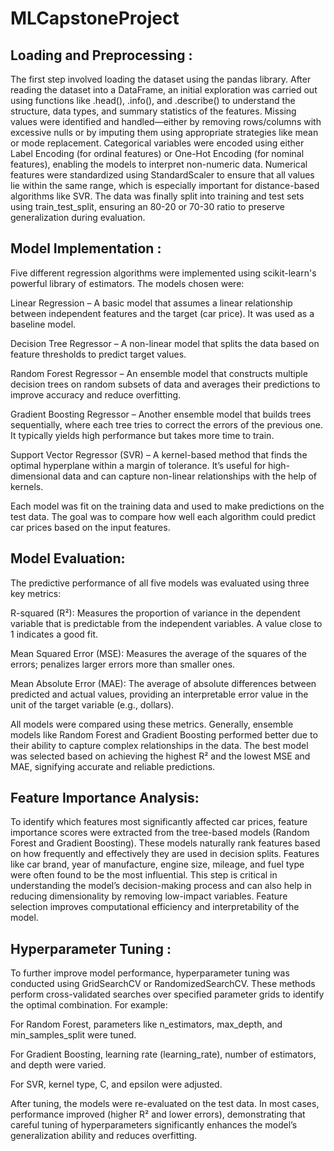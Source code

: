 # MLCapstoneProject

## Loading and Preprocessing :
The first step involved loading the dataset using the pandas library. After reading the dataset into a DataFrame, an initial exploration was carried out using functions like .head(), .info(), and .describe() to understand the structure, data types, and summary statistics of the features. Missing values were identified and handled—either by removing rows/columns with excessive nulls or by imputing them using appropriate strategies like mean or mode replacement. Categorical variables were encoded using either Label Encoding (for ordinal features) or One-Hot Encoding (for nominal features), enabling the models to interpret non-numeric data. Numerical features were standardized using StandardScaler to ensure that all values lie within the same range, which is especially important for distance-based algorithms like SVR. The data was finally split into training and test sets using train_test_split, ensuring an 80-20 or 70-30 ratio to preserve generalization during evaluation.

## Model Implementation :
Five different regression algorithms were implemented using scikit-learn's powerful library of estimators. The models chosen were:

Linear Regression – A basic model that assumes a linear relationship between independent features and the target (car price). It was used as a baseline model.

Decision Tree Regressor – A non-linear model that splits the data based on feature thresholds to predict target values.

Random Forest Regressor – An ensemble model that constructs multiple decision trees on random subsets of data and averages their predictions to improve accuracy and reduce overfitting.

Gradient Boosting Regressor – Another ensemble model that builds trees sequentially, where each tree tries to correct the errors of the previous one. It typically yields high performance but takes more time to train.

Support Vector Regressor (SVR) – A kernel-based method that finds the optimal hyperplane within a margin of tolerance. It’s useful for high-dimensional data and can capture non-linear relationships with the help of kernels.

Each model was fit on the training data and used to make predictions on the test data. The goal was to compare how well each algorithm could predict car prices based on the input features.

## Model Evaluation:
The predictive performance of all five models was evaluated using three key metrics:

R-squared (R²): Measures the proportion of variance in the dependent variable that is predictable from the independent variables. A value close to 1 indicates a good fit.

Mean Squared Error (MSE): Measures the average of the squares of the errors; penalizes larger errors more than smaller ones.

Mean Absolute Error (MAE): The average of absolute differences between predicted and actual values, providing an interpretable error value in the unit of the target variable (e.g., dollars).

All models were compared using these metrics. Generally, ensemble models like Random Forest and Gradient Boosting performed better due to their ability to capture complex relationships in the data. The best model was selected based on achieving the highest R² and the lowest MSE and MAE, signifying accurate and reliable predictions.

##  Feature Importance Analysis:
To identify which features most significantly affected car prices, feature importance scores were extracted from the tree-based models (Random Forest and Gradient Boosting). These models naturally rank features based on how frequently and effectively they are used in decision splits. Features like car brand, year of manufacture, engine size, mileage, and fuel type were often found to be the most influential. This step is critical in understanding the model’s decision-making process and can also help in reducing dimensionality by removing low-impact variables. Feature selection improves computational efficiency and interpretability of the model.

##  Hyperparameter Tuning :
To further improve model performance, hyperparameter tuning was conducted using GridSearchCV or RandomizedSearchCV. These methods perform cross-validated searches over specified parameter grids to identify the optimal combination.
For example:

For Random Forest, parameters like n_estimators, max_depth, and min_samples_split were tuned.

For Gradient Boosting, learning rate (learning_rate), number of estimators, and depth were varied.

For SVR, kernel type, C, and epsilon were adjusted.

After tuning, the models were re-evaluated on the test data. In most cases, performance improved (higher R² and lower errors), demonstrating that careful tuning of hyperparameters significantly enhances the model’s generalization ability and reduces overfitting.

